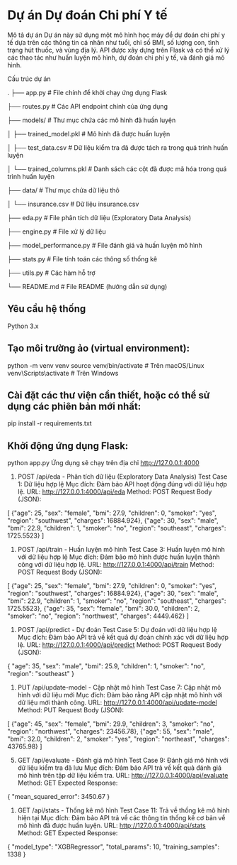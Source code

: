# Dự án Dự đoán Chi phí Y tế

Mô tả dự án
Dự án này sử dụng một mô hình học máy để dự đoán chi phí y tế dựa trên các thông tin cá nhân như tuổi, chỉ số BMI, số lượng con, tình trạng hút thuốc, và vùng địa lý. API được xây dựng trên Flask và có thể xử lý các thao tác như huấn luyện mô hình, dự đoán chi phí y tế, và đánh giá mô hình.

Cấu trúc dự án

.
├── app.py                  # File chính để khởi chạy ứng dụng Flask

├── routes.py               # Các API endpoint chính của ứng dụng

├── models/                 # Thư mục chứa các mô hình đã huấn luyện

│   ├── trained_model.pkl    # Mô hình đã được huấn luyện

│   ├── test_data.csv        # Dữ liệu kiểm tra đã được tách ra trong quá trình huấn luyện

│   └── trained_columns.pkl  # Danh sách các cột đã được mã hóa trong quá trình huấn luyện

├── data/                   # Thư mục chứa dữ liệu thô

│   └── insurance.csv        # Dữ liệu insurance.csv

├── eda.py                  # File phân tích dữ liệu (Exploratory Data Analysis)

├── engine.py               # File xử lý dữ liệu

├── model_performance.py     # File đánh giá và huấn luyện mô hình

├── stats.py                # File tính toán các thông số thống kê

├── utils.py                # Các hàm hỗ trợ

└── README.md               # File README (hướng dẫn sử dụng)

## Yêu cầu hệ thống

Python 3.x

## Tạo môi trường ảo (virtual environment):

python -m venv venv
source venv/bin/activate  # Trên macOS/Linux
venv\Scripts\activate      # Trên Windows

## Cài đặt các thư viện cần thiết, hoặc có thể sử dụng các phiên bản mới nhất:

pip install -r requirements.txt

## Khởi động ứng dụng Flask:

python app.py
Ứng dụng sẽ chạy trên địa chỉ http://127.0.0.1:4000

1. POST /api/eda - Phân tích dữ liệu (Exploratory Data Analysis)
Test Case 1: Dữ liệu hợp lệ
Mục đích: Đảm bảo API hoạt động đúng với dữ liệu hợp lệ.
URL: http://127.0.0.1:4000/api/eda
Method: POST
Request Body (JSON):

[
  {"age": 25, "sex": "female", "bmi": 27.9, "children": 0, "smoker": "yes", "region": "southwest", "charges": 16884.924},
  {"age": 30, "sex": "male", "bmi": 22.9, "children": 1, "smoker": "no", "region": "southeast", "charges": 1725.5523}
]

1. POST /api/train - Huấn luyện mô hình
Test Case 3: Huấn luyện mô hình với dữ liệu hợp lệ
Mục đích: Đảm bảo mô hình được huấn luyện thành công với dữ liệu hợp lệ.
URL: http://127.0.0.1:4000/api/train
Method: POST
Request Body (JSON):

[
  {"age": 25, "sex": "female", "bmi": 27.9, "children": 0, "smoker": "yes", "region": "southwest", "charges": 16884.924},
  {"age": 30, "sex": "male", "bmi": 22.9, "children": 1, "smoker": "no", "region": "southeast", "charges": 1725.5523},
  {"age": 35, "sex": "female", "bmi": 30.0, "children": 2, "smoker": "no", "region": "northwest", "charges": 4449.462}
]

1. POST /api/predict - Dự đoán
Test Case 5: Dự đoán với dữ liệu hợp lệ
Mục đích: Đảm bảo API trả về kết quả dự đoán chính xác với dữ liệu hợp lệ.
URL: http://127.0.0.1:4000/api/predict
Method: POST
Request Body (JSON):

{
  "age": 35,
  "sex": "male",
  "bmi": 25.9,
  "children": 1,
  "smoker": "no",
  "region": "southeast"
}

1. PUT /api/update-model - Cập nhật mô hình
Test Case 7: Cập nhật mô hình với dữ liệu mới
Mục đích: Đảm bảo rằng API cập nhật mô hình với dữ liệu mới thành công.
URL: http://127.0.0.1:4000/api/update-model
Method: PUT
Request Body (JSON):

[
  {"age": 45, "sex": "female", "bmi": 29.9, "children": 3, "smoker": "no", "region": "northwest", "charges": 23456.78},
  {"age": 55, "sex": "male", "bmi": 32.0, "children": 2, "smoker": "yes", "region": "northeast", "charges": 43765.98}
]

5. GET /api/evaluate - Đánh giá mô hình
Test Case 9: Đánh giá mô hình với dữ liệu kiểm tra đã lưu
Mục đích: Đảm bảo API trả về kết quả đánh giá mô hình trên tập dữ liệu kiểm tra.
URL: http://127.0.0.1:4000/api/evaluate
Method: GET
Expected Response:

{
  "mean_squared_error": 3450.67
}


1. GET /api/stats - Thống kê mô hình
Test Case 11: Trả về thống kê mô hình hiện tại
Mục đích: Đảm bảo API trả về các thông tin thống kê cơ bản về mô hình đã được huấn luyện.
URL: http://127.0.0.1:4000/api/stats
Method: GET
Expected Response:

{
  "model_type": "XGBRegressor",
  "total_params": 10,
  "training_samples": 1338
}
